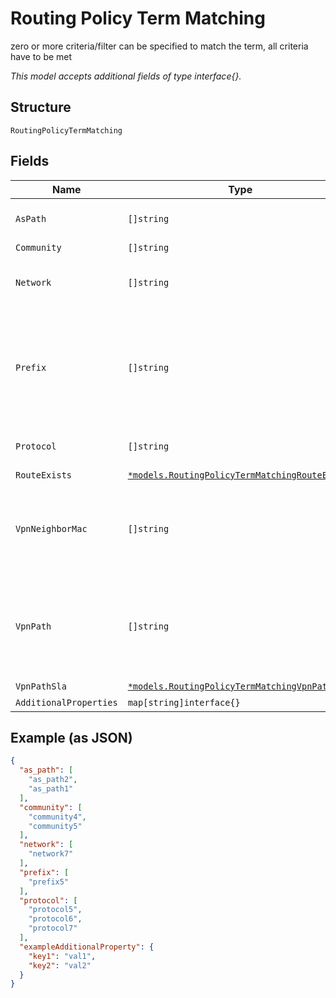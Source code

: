 
# Routing Policy Term Matching

zero or more criteria/filter can be specified to match the term, all criteria have to be met

*This model accepts additional fields of type interface{}.*

## Structure

`RoutingPolicyTermMatching`

## Fields

| Name | Type | Tags | Description |
|  --- | --- | --- | --- |
| `AsPath` | `[]string` | Optional | takes regular expression |
| `Community` | `[]string` | Optional | - |
| `Network` | `[]string` | Optional | **Constraints**: *Unique Items Required* |
| `Prefix` | `[]string` | Optional | zero or more criteria/filter can be specified to match the term, all criteria have to be met |
| `Protocol` | `[]string` | Optional | `direct`, `bgp`, `osp`, `static`, `aggregate`... |
| `RouteExists` | [`*models.RoutingPolicyTermMatchingRouteExists`](../../doc/models/routing-policy-term-matching-route-exists.md) | Optional | - |
| `VpnNeighborMac` | `[]string` | Optional | overlay-facing criteria (used for bgp_config where via=vpn) |
| `VpnPath` | `[]string` | Optional | overlay-facing criteria (used for bgp_config where via=vpn). ordered- |
| `VpnPathSla` | [`*models.RoutingPolicyTermMatchingVpnPathSla`](../../doc/models/routing-policy-term-matching-vpn-path-sla.md) | Optional | - |
| `AdditionalProperties` | `map[string]interface{}` | Optional | - |

## Example (as JSON)

```json
{
  "as_path": [
    "as_path2",
    "as_path1"
  ],
  "community": [
    "community4",
    "community5"
  ],
  "network": [
    "network7"
  ],
  "prefix": [
    "prefix5"
  ],
  "protocol": [
    "protocol5",
    "protocol6",
    "protocol7"
  ],
  "exampleAdditionalProperty": {
    "key1": "val1",
    "key2": "val2"
  }
}
```

